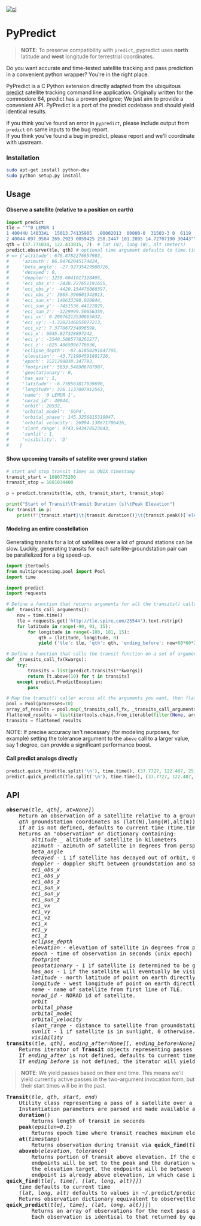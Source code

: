 [![ci](https://github.com/nsat/pypredict/actions/workflows/python-app.yml/badge.svg)](https://github.com/nsat/pypredict/actions/workflows/python-app.yml)

PyPredict
=======

><b>NOTE</b>: To preserve compatibility with `predict`, pypredict uses __north__ latitude and __west__ longitude for terrestrial coordinates.

Do you want accurate and time-tested satellite tracking and pass prediction in a convenient python wrapper?
You're in the right place.

PyPredict is a C Python extension directly adapted from the ubiquitous [predict](http://www.qsl.net/kd2bd/predict.html) satellite tracking command line application.
Originally written for the commodore 64, predict has a proven pedigree; We just aim to provide a convenient API.
PyPredict is a port of the predict codebase and should yield identical results.

If you think you've found an error in `pypredict`, please include output from `predict` on same inputs to the bug report.  
If you think you've found a bug in predict, please report and we'll coordinate with upstream.

### Installation

```bash
sudo apt-get install python-dev
sudo python setup.py install
```

## Usage

#### Observe a satellite (relative to a position on earth)

```python
import predict
tle = """0 LEMUR 1
1 40044U 14033AL  15013.74135905  .00002013  00000-0  31503-3 0  6119
2 40044 097.9584 269.2923 0059425 258.2447 101.2095 14.72707190 30443"""
qth = (37.771034, 122.413815, 7)  # lat (N), long (W), alt (meters)
predict.observe(tle, qth) # optional time argument defaults to time.time()
# => {'altitude': 676.8782276657903,
#     'azimuth': 96.04762045174824,
#     'beta_angle': -27.92735429908726,
#     'decayed': 0,
#     'doppler': 1259.6041017128405,
#     'eci_obs_x': -2438.227652191655,
#     'eci_obs_y': -4420.154476060397,
#     'eci_obs_z': 3885.390601342013,
#     'eci_sun_x': 148633398.020844,
#     'eci_sun_y': -7451536.44122029,
#     'eci_sun_z': -3229999.50056359,
#     'eci_vx': 0.20076213530665032,
#     'eci_vy': -1.3282146055077213,
#     'eci_vz': 7.377067234096598,
#     'eci_x': 6045.827328897242,
#     'eci_y': -3540.5885778261277,
#     'eci_z': -825.4065096776636,
#     'eclipse_depth': -87.61858291647795,
#     'elevation': -43.711904591801726,
#     'epoch': 1521290038.347793,
#     'footprint': 5633.548906707907,
#     'geostationary': 0,
#     'has_aos': 1,
#     'latitude': -6.759563817939698,
#     'longitude': 326.1137007912563,
#     'name': '0 LEMUR 1',
#     'norad_id': 40044,
#     'orbit': 20532,
#     'orbital_model': 'SGP4',
#     'orbital_phase': 145.3256815318047,
#     'orbital_velocity': 26994.138671706416,
#     'slant_range': 9743.943478523843,
#     'sunlit': 1,
#     'visibility': 'D'
#    }
```

#### Show upcoming transits of satellite over ground station

```python
# start and stop transit times as UNIX timestamp
transit_start = 1680775200
transit_stop = 1681034400

p = predict.transits(tle, qth, transit_start, transit_stop)

print("Start of Transit\tTransit Duration (s)\tPeak Elevation")
for transit in p:
    print(f"{transit.start}\t{transit.duration()}\t{transit.peak()['elevation']}")
```


#### Modeling an entire constellation

Generating transits for a lot of satellites over a lot of ground stations can be slow.
Luckily, generating transits for each satellite-groundstation pair can be parallelized for a big speed-up.

```python
import itertools
from multiprocessing.pool import Pool
import time

import predict
import requests

# Define a function that returns arguments for all the transits() calls you want to make
def _transits_call_arguments():
    now = time.time()
    tle = requests.get('http://tle.spire.com/25544').text.rstrip()
    for latitude in range(-90, 91, 15):
        for longitude in range(-180, 181, 15):
            qth = (latitude, longitude, 0)
            yield {'tle': tle, 'qth': qth, 'ending_before': now+60*60*24*7}

# Define a function that calls the transit function on a set of arguments and does per-transit processing
def _transits_call_fx(kwargs):
    try:
        transits = list(predict.transits(**kwargs))
        return [t.above(10) for t in transits]
    except predict.PredictException:
        pass

# Map the transit() caller across all the arguments you want, then flatten results into a single list
pool = Pool(processes=10)
array_of_results = pool.map(_transits_call_fx, _transits_call_arguments())
flattened_results = list(itertools.chain.from_iterable(filter(None, array_of_results)))
transits = flattened_results
```

NOTE: If precise accuracy isn't necessary (for modeling purposes, for example) setting the tolerance argument
      to the `above` call to a larger value, say 1 degree, can provide a significant performance boost.

#### Call predict analogs directly

```python
predict.quick_find(tle.split('\n'), time.time(), (37.7727, 122.407, 25))
predict.quick_predict(tle.split('\n'), time.time(), (37.7727, 122.407, 25))
```

## API
<pre>
<b>observe</b>(<i>tle, qth[, at=None]</i>)  
    Return an observation of a satellite relative to a groundstation.
    <i>qth</i> groundstation coordinates as (lat(N),long(W),alt(m))
    If <i>at</i> is not defined, defaults to current time (time.time())
    Returns an "observation" or dictionary containing:  
        <i>altitude</i> _ altitude of satellite in kilometers
        <i>azimuth</i> - azimuth of satellite in degrees from perspective of groundstation.
        <i>beta_angle</i>
        <i>decayed</i> - 1 if satellite has decayed out of orbit, 0 otherwise.
        <i>doppler</i> - doppler shift between groundstation and satellite.
        <i>eci_obs_x</i>
        <i>eci_obs_y</i>
        <i>eci_obs_z</i>
        <i>eci_sun_x</i>
        <i>eci_sun_y</i>
        <i>eci_sun_z</i>
        <i>eci_vx</i>
        <i>eci_vy</i>
        <i>eci_vz</i>
        <i>eci_x</i>
        <i>eci_y</i>
        <i>eci_z</i>
        <i>eclipse_depth</i>
        <i>elevation</i> - elevation of satellite in degrees from perspective of groundstation.
        <i>epoch</i> - time of observation in seconds (unix epoch)
        <i>footprint</i>
        <i>geostationary</i> - 1 if satellite is determined to be geostationary, 0 otherwise.
        <i>has_aos</i> - 1 if the satellite will eventually be visible from the groundstation
        <i>latitude</i> - north latitude of point on earth directly under satellite.
        <i>longitude</i> - west longitude of point on earth directly under satellite.
        <i>name</i> - name of satellite from first line of TLE.
        <i>norad_id</i> - NORAD id of satellite.
        <i>orbit</i>
        <i>orbital_phase</i>
        <i>orbital_model</i>
        <i>orbital_velocity</i>
        <i>slant_range</i> - distance to satellite from groundstation in meters.
        <i>sunlit</i> - 1 if satellite is in sunlight, 0 otherwise.
        <i>visibility</i>
<b>transits</b>(<i>tle, qth[, ending_after=None][, ending_before=None]</i>)  
    Returns iterator of <b>Transit</b> objects representing passes of tle over qth.  
    If <i>ending_after</i> is not defined, defaults to current time  
    If <i>ending_before</i> is not defined, the iterator will yield until calculation failure.
</pre>
><b>NOTE</b>: We yield passes based on their end time.  This means we'll yield currently active passes in the two-argument invocation form, but their start times will be in the past.

<pre>
<b>Transit</b>(<i>tle, qth, start, end</i>)  
    Utility class representing a pass of a satellite over a groundstation.
    Instantiation parameters are parsed and made available as fields.
    <b>duration</b>()  
        Returns length of transit in seconds
    <b>peak</b>(<i>epsilon=0.1</i>)  
        Returns epoch time where transit reaches maximum elevation (within ~<i>epsilon</i>)
    <b>at</b>(<i>timestamp</i>)  
        Returns observation during transit via <b>quick_find</b>(<i>tle, timestamp, qth</i>)
    <b>above</b>b(<i>elevation</i>, <i>tolerance</i>)
        Returns portion of transit above elevation. If the entire transit is below the target elevation, both
        endpoints will be set to the peak and the duration will be zero. If a portion of the transit is above
        the elevation target, the endpoints will be between elevation and elevation + tolerance (unless
        endpoint is already above elevation, in which case it will be unchanged)
<b>quick_find</b>(<i>tle[, time[, (lat, long, alt)]]</i>)  
    <i>time</i> defaults to current time   
    <i>(lat, long, alt)</i> defaults to values in ~/.predict/predict.qth  
    Returns observation dictionary equivalent to observe(tle, time, (lat, long, alt))
<b>quick_predict</b>(<i>tle[, time[, (lat, long, alt)]]</i>)  
        Returns an array of observations for the next pass as calculated by predict.
        Each observation is identical to that returned by <b>quick_find</b>.
</pre>
